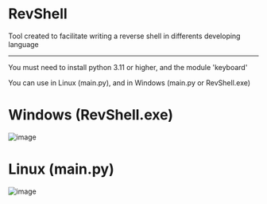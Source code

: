 # RevShell

Tool created to facilitate writing a reverse shell in differents developing language

--------------------------------------------------------------------------------------
You must need to install python 3.11 or higher, and the module 'keyboard'

You can use in Linux (main.py), and in Windows (main.py or RevShell.exe)

# Windows (RevShell.exe)
![image](https://github.com/Sxmpl3/RevShell/assets/116309678/f2e8d396-85d3-4b4f-a33d-aad33e2037f8)


# Linux (main.py)
![image](https://github.com/Sxmpl3/RevShell/assets/116309678/7095b240-6024-43eb-81e8-d1434a70fea8)
